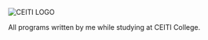 ![CEITI LOGO](https://ceiti.md/wp-content/uploads/2017/02/logo_light-1.png)  
  
  
All programs written by me while studying at CEITI College.
